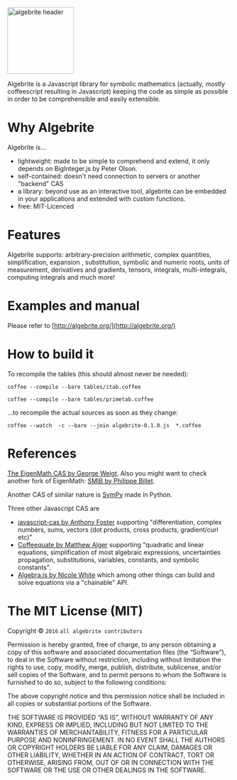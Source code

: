 
<img src="https://raw.githubusercontent.com/davidedc/Algebrite/master/readme-images/algebrite-logo-for-readme.png" width="150px" alt="algebrite header"/>

Algebrite is a Javascript library for symbolic mathematics (actually, mostly coffeescript resulting in Javascript) keeping the code as simple as possible in order to be comprehensible and easily extensible.

# Why Algebrite

Algebrite is...
* lightweight: made to be simple to comprehend and extend, it only depends on BigInteger.js by Peter Olson.
* self-contained: doesn't need connection to servers or another "backend" CAS
* a library: beyond use as an interactive tool, algebrite can be embedded in your applications and extended with custom functions.
* free: MIT-Licenced

# Features
Algebrite supports: arbitrary-precision arithmetic, complex quantities, simplification, expansion , substitution, symbolic and numeric roots, units of measurement, derivatives and gradients, tensors, integrals, multi-integrals, computing integrals and much more!

# Examples and manual

Please refer to [http://algebrite.org/](http://algebrite.org/)

# How to build it
To recompile the tables (this should almost never be needed):

```coffee --compile --bare tables/itab.coffee```

```coffee --compile --bare tables/primetab.coffee```

...to recompile the actual sources as soon as they change:

```coffee --watch  -c --bare --join algebrite-0.1.0.js  *.coffee```

# References

[The EigenMath CAS by George Weigt](http://eigenmath.sourceforge.net/Eigenmath.pdf). Also you might want to check another fork of EigenMath: [SMIB by Philippe Billet](http://smib.sourceforge.net/).

Another CAS of similar nature is [SymPy](http://www.sympy.org/en/index.html) made in Python.

Three other Javascript CAS are

* [javascript-cas by Anthony Foster](https://github.com/aantthony/javascript-cas) supporting "differentiation, complex numbers, sums, vectors (dot products, cross products, gradient/curl etc)"
* [Coffeequate by Matthew Alger](http://coffeequate.readthedocs.org/) supporting "quadratic and linear equations, simplification of most algebraic expressions, uncertainties propagation, substitutions, variables, constants, and symbolic constants".
* [Algebra.js by Nicole White](http://algebra.js.org) which among other things can build and solve equations via a "chainable" API.


# The MIT License (MIT)

Copyright © `2016` `all algebrite contributors`

Permission is hereby granted, free of charge, to any person
obtaining a copy of this software and associated documentation
files (the “Software”), to deal in the Software without
restriction, including without limitation the rights to use,
copy, modify, merge, publish, distribute, sublicense, and/or sell
copies of the Software, and to permit persons to whom the
Software is furnished to do so, subject to the following
conditions:

The above copyright notice and this permission notice shall be
included in all copies or substantial portions of the Software.

THE SOFTWARE IS PROVIDED “AS IS”, WITHOUT WARRANTY OF ANY KIND,
EXPRESS OR IMPLIED, INCLUDING BUT NOT LIMITED TO THE WARRANTIES
OF MERCHANTABILITY, FITNESS FOR A PARTICULAR PURPOSE AND
NONINFRINGEMENT. IN NO EVENT SHALL THE AUTHORS OR COPYRIGHT
HOLDERS BE LIABLE FOR ANY CLAIM, DAMAGES OR OTHER LIABILITY,
WHETHER IN AN ACTION OF CONTRACT, TORT OR OTHERWISE, ARISING
FROM, OUT OF OR IN CONNECTION WITH THE SOFTWARE OR THE USE OR
OTHER DEALINGS IN THE SOFTWARE.

